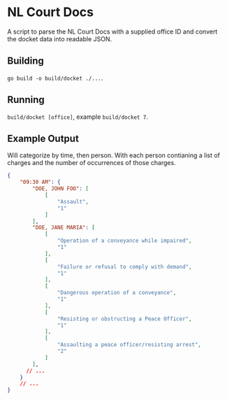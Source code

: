 # NL Court Docs

A script to parse the NL Court Docs with a supplied office ID and convert the docket data into readable JSON.

## Building

`go build -o build/docket ./...`.

## Running

`build/docket [office]`, example `build/docket 7`.

## Example Output

Will categorize by time, then person. With each person contianing a list of charges and the number of occurrences of those charges.

```json
{
    "09:30 AM": {
        "DOE, JOHN FOO": [
            [
                "Assault",
                "1"
            ]
        ],
        "DOE, JANE MARIA": [
            [
                "Operation of a conveyance while impaired",
                "1"
            ],
            [
                "Failure or refusal to comply with demand",
                "1"
            ],
            [
                "Dangerous operation of a conveyance",
                "1"
            ],
            [
                "Resisting or obstructing a Peace Officer",
                "1"
            ],
            [
                "Assaulting a peace officer/resisting arrest",
                "2"
            ]
        ],
      // ...
    }
    // ...
}
```
